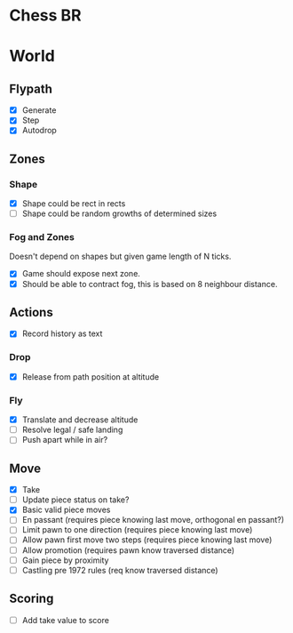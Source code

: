 # Chess BR

# World

## Flypath

- [x] Generate
- [x] Step
- [x] Autodrop

## Zones

### Shape
- [x] Shape could be rect in rects
- [ ] Shape could be random growths of determined sizes

### Fog and Zones
Doesn't depend on shapes but given game length of N ticks.

- [x] Game should expose next zone.
- [x] Should be able to contract fog, this is based on 8 neighbour distance.

## Actions

- [x] Record history as text

### Drop

- [x] Release from path position at altitude

### Fly

- [x] Translate and decrease altitude
- [ ] Resolve legal / safe landing
- [ ] Push apart while in air?

## Move
- [x] Take
- [ ] Update piece status on take?
- [x] Basic valid piece moves
- [ ] En passant (requires piece knowing last move, orthogonal en passant?)
- [ ] Limit pawn to one direction (requires piece knowing last move)
- [ ] Allow pawn first move two steps (requires piece knowing last move)
- [ ] Allow promotion (requires pawn know traversed distance)
- [ ] Gain piece by proximity
- [ ] Castling pre 1972 rules (req know traversed distance)

## Scoring

- [ ] Add take value to score
